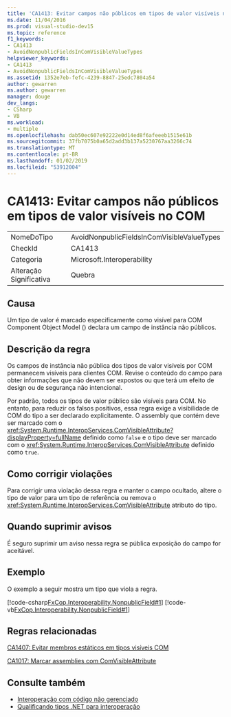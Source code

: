 ```yaml
---
title: 'CA1413: Evitar campos não públicos em tipos de valor visíveis no COM'
ms.date: 11/04/2016
ms.prod: visual-studio-dev15
ms.topic: reference
f1_keywords:
- CA1413
- AvoidNonpublicFieldsInComVisibleValueTypes
helpviewer_keywords:
- CA1413
- AvoidNonpublicFieldsInComVisibleValueTypes
ms.assetid: 1352e7eb-fefc-4239-8847-25edc7804a54
author: gewarren
ms.author: gewarren
manager: douge
dev_langs:
- CSharp
- VB
ms.workload:
- multiple
ms.openlocfilehash: dab50ec607e92222e0d14ed8f6afeeeb1515e61b
ms.sourcegitcommit: 37fb7075b0a65d2add3b137a5230767aa3266c74
ms.translationtype: MT
ms.contentlocale: pt-BR
ms.lasthandoff: 01/02/2019
ms.locfileid: "53912004"
---
```

# <a name="ca1413-avoid-non-public-fields-in-com-visible-value-types"></a>CA1413: Evitar campos não públicos em tipos de valor visíveis no COM

|||
|-|-|
|NomeDoTipo|AvoidNonpublicFieldsInComVisibleValueTypes|
|CheckId|CA1413|
|Categoria|Microsoft.Interoperability|
|Alteração Significativa|Quebra|

## <a name="cause"></a>Causa
 Um tipo de valor é marcado especificamente como visível para COM Component Object Model () declara um campo de instância não públicos.

## <a name="rule-description"></a>Descrição da regra
 Os campos de instância não pública dos tipos de valor visíveis por COM permanecem visíveis para clientes COM. Revise o conteúdo do campo para obter informações que não devem ser expostos ou que terá um efeito de design ou de segurança não intencional.

 Por padrão, todos os tipos de valor público são visíveis para COM. No entanto, para reduzir os falsos positivos, essa regra exige a visibilidade de COM do tipo a ser declarado explicitamente. O assembly que contém deve ser marcado com o <xref:System.Runtime.InteropServices.ComVisibleAttribute?displayProperty=fullName> definido como `false` e o tipo deve ser marcado com o <xref:System.Runtime.InteropServices.ComVisibleAttribute> definido como `true`.

## <a name="how-to-fix-violations"></a>Como corrigir violações
 Para corrigir uma violação dessa regra e manter o campo ocultado, altere o tipo de valor para um tipo de referência ou remova o <xref:System.Runtime.InteropServices.ComVisibleAttribute> atributo do tipo.

## <a name="when-to-suppress-warnings"></a>Quando suprimir avisos
 É seguro suprimir um aviso nessa regra se pública exposição do campo for aceitável.

## <a name="example"></a>Exemplo
 O exemplo a seguir mostra um tipo que viola a regra.

 [!code-csharp[FxCop.Interoperability.NonpublicField#1](../code-quality/codesnippet/CSharp/ca1413-avoid-non-public-fields-in-com-visible-value-types_1.cs)]
 [!code-vb[FxCop.Interoperability.NonpublicField#1](../code-quality/codesnippet/VisualBasic/ca1413-avoid-non-public-fields-in-com-visible-value-types_1.vb)]

## <a name="related-rules"></a>Regras relacionadas
 [CA1407: Evitar membros estáticos em tipos visíveis COM](../code-quality/ca1407-avoid-static-members-in-com-visible-types.md)

 [CA1017: Marcar assemblies com ComVisibleAttribute](../code-quality/ca1017-mark-assemblies-with-comvisibleattribute.md)

## <a name="see-also"></a>Consulte também

- [Interoperação com código não gerenciado](/dotnet/framework/interop/index)
- [Qualificando tipos .NET para interoperação](/dotnet/framework/interop/qualifying-net-types-for-interoperation)